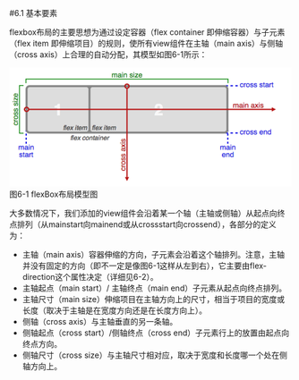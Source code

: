#6.1 基本要素

flexbox布局的主要思想为通过设定容器（flex container 即伸缩容器）与子元素（flex item 即伸缩项目）的规则，使所有view组件在主轴（main axis）与侧轴（cross axis）上合理的自动分配，其模型如图6-1所示：

![](/assets/6-1.png) 图6-1 flexBox布局模型图


大多数情况下，我们添加的view组件会沿着某一个轴（主轴或侧轴）从起点向终点排列（从mainstart向mainend或从crossstart向crossend），各部分的定义为：

* 主轴（main axis）容器伸缩的方向，子元素会沿着这个轴排列。注意，主轴并没有固定的方向（即不一定是像图6-1这样从左到右），它主要由flex-direction这个属性决定（详细见6-2）。
* 主轴起点（main start）/ 主轴终点（main end）子元素从起点向终点排列。
* 主轴尺寸（main size）伸缩项目在主轴方向上的尺寸，相当于项目的宽度或长度（取决于主轴是在宽度方向还是在长度方向上）。
* 侧轴（cross axis）与主轴垂直的另一条轴。
* 侧轴起点（cross start）/侧轴终点（cross end）子元素行上的放置由起点向终点方向。
* 侧轴尺寸（cross size）与主轴尺寸相对应，取决于宽度和长度哪一个处在侧轴方向上。



